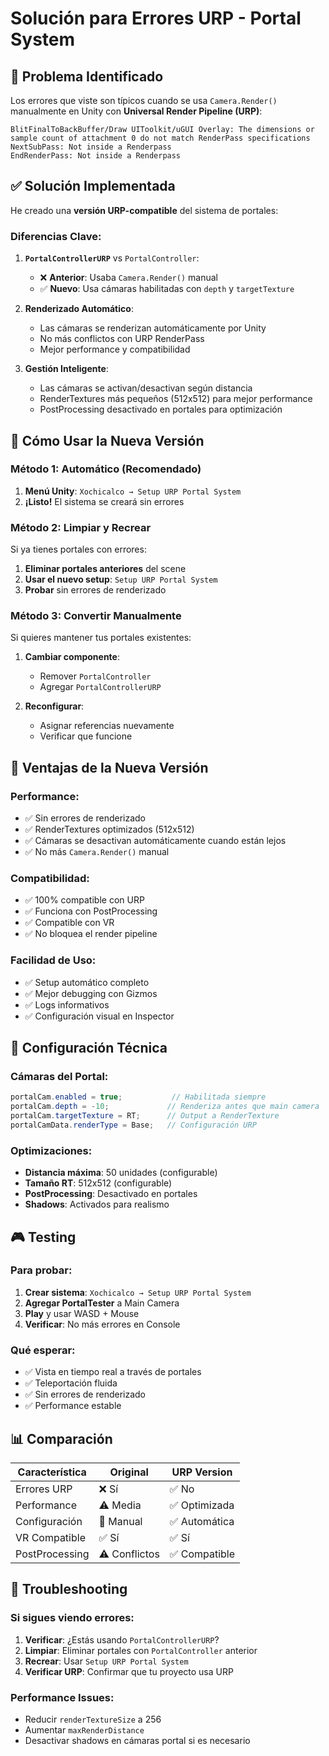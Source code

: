 # Solución para Errores URP - Portal System

## 🚨 Problema Identificado

Los errores que viste son típicos cuando se usa `Camera.Render()` manualmente en Unity con **Universal Render Pipeline (URP)**:

```
BlitFinalToBackBuffer/Draw UIToolkit/uGUI Overlay: The dimensions or sample count of attachment 0 do not match RenderPass specifications
NextSubPass: Not inside a Renderpass
EndRenderPass: Not inside a Renderpass
```

## ✅ Solución Implementada

He creado una **versión URP-compatible** del sistema de portales:

### **Diferencias Clave:**

1. **`PortalControllerURP`** vs `PortalController`:
   - ❌ **Anterior**: Usaba `Camera.Render()` manual
   - ✅ **Nuevo**: Usa cámaras habilitadas con `depth` y `targetTexture`

2. **Renderizado Automático**:
   - Las cámaras se renderizan automáticamente por Unity
   - No más conflictos con URP RenderPass
   - Mejor performance y compatibilidad

3. **Gestión Inteligente**:
   - Las cámaras se activan/desactivan según distancia
   - RenderTextures más pequeños (512x512) para mejor performance
   - PostProcessing desactivado en portales para optimización

## 🚀 Cómo Usar la Nueva Versión

### **Método 1: Automático (Recomendado)**
1. **Menú Unity**: `Xochicalco → Setup URP Portal System`
2. **¡Listo!** El sistema se creará sin errores

### **Método 2: Limpiar y Recrear**
Si ya tienes portales con errores:

1. **Eliminar portales anteriores** del scene
2. **Usar el nuevo setup**: `Setup URP Portal System`
3. **Probar** sin errores de renderizado

### **Método 3: Convertir Manualmente**
Si quieres mantener tus portales existentes:

1. **Cambiar componente**:
   - Remover `PortalController`
   - Agregar `PortalControllerURP`

2. **Reconfigurar**:
   - Asignar referencias nuevamente
   - Verificar que funcione

## 🎯 Ventajas de la Nueva Versión

### **Performance:**
- ✅ Sin errores de renderizado
- ✅ RenderTextures optimizados (512x512)
- ✅ Cámaras se desactivan automáticamente cuando están lejos
- ✅ No más `Camera.Render()` manual

### **Compatibilidad:**
- ✅ 100% compatible con URP
- ✅ Funciona con PostProcessing
- ✅ Compatible con VR
- ✅ No bloquea el render pipeline

### **Facilidad de Uso:**
- ✅ Setup automático completo
- ✅ Mejor debugging con Gizmos
- ✅ Logs informativos
- ✅ Configuración visual en Inspector

## 🔧 Configuración Técnica

### **Cámaras del Portal:**
```csharp
portalCam.enabled = true;           // Habilitada siempre
portalCam.depth = -10;             // Renderiza antes que main camera
portalCam.targetTexture = RT;      // Output a RenderTexture
portalCamData.renderType = Base;   // Configuración URP
```

### **Optimizaciones:**
- **Distancia máxima**: 50 unidades (configurable)
- **Tamaño RT**: 512x512 (configurable)
- **PostProcessing**: Desactivado en portales
- **Shadows**: Activados para realismo

## 🎮 Testing

### **Para probar:**
1. **Crear sistema**: `Xochicalco → Setup URP Portal System`
2. **Agregar PortalTester** a Main Camera
3. **Play** y usar WASD + Mouse
4. **Verificar**: No más errores en Console

### **Qué esperar:**
- ✅ Vista en tiempo real a través de portales
- ✅ Teleportación fluida
- ✅ Sin errores de renderizado
- ✅ Performance estable

## 📊 Comparación

| Característica | Original | URP Version |
|---|---|---|
| Errores URP | ❌ Sí | ✅ No |
| Performance | ⚠️ Media | ✅ Optimizada |
| Configuración | 🔧 Manual | ✅ Automática |
| VR Compatible | ✅ Sí | ✅ Sí |
| PostProcessing | ⚠️ Conflictos | ✅ Compatible |

## 🚨 Troubleshooting

### **Si sigues viendo errores:**
1. **Verificar**: ¿Estás usando `PortalControllerURP`?
2. **Limpiar**: Eliminar portales con `PortalController` anterior
3. **Recrear**: Usar `Setup URP Portal System`
4. **Verificar URP**: Confirmar que tu proyecto usa URP

### **Performance Issues:**
- Reducir `renderTextureSize` a 256
- Aumentar `maxRenderDistance` 
- Desactivar shadows en cámaras portal si es necesario